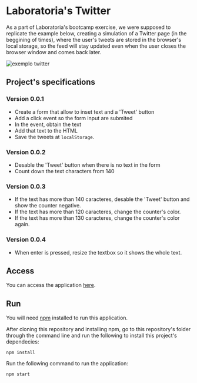 # Laboratoria's Twitter

As a part of Laboratoria's bootcamp exercise, we were supposed to replicate the example below, creating a simulation of a Twitter page (in the beggining of times), where the user's tweets are stored in the browser's local storage, so the feed will stay updated even when the user closes the browser window and comes back later.

![exemplo twitter](https://media.giphy.com/media/3ov9jP4RIGQCUQOScg/giphy.gif)

## Project's specifications

### Version 0.0.1
- Create a form that allow to inset text and a 'Tweet' button 
- Add a click event so the form input are submited
- In the event, obtain the text
- Add that text to the HTML
- Save the tweets at `localStorage`.

### Version 0.0.2

- Desable the 'Tweet' button when there is no text in the form
- Count down the text characters from 140

### Version 0.0.3

- If the text has more than 140 caracteres, desable the 'Tweet' button and show the counter negative.
- If the text has more than 120 caracteres, change the counter's color.
- If the text has more than 130 caracteres, change the counter's color again.

### Version 0.0.4

- When enter is pressed, resize the textbox so it shows the whole text.

## Access

You can access the application [here](https://maryplank.github.io/SAP003-twitter/src/index.html).

## Run

You will need [npm](https://www.npmjs.com/) installed to run this application.

After cloning this repository and installing npm, go to this repository's folder through the command line and run the following to install this project's dependecies:

`npm install`

Run the following command to run the application:

`npm start`
